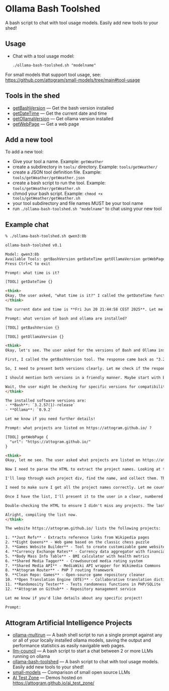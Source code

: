 # Ollama Bash Toolshed

A bash script to chat with tool usage models.  Easily add new tools to your shed!

## Usage

- Chat with a tool usage model:
  ```
  ./ollama-bash-toolshed.sh "modelname"
  ```
  
For small models that support tool usage, see: <https://github.com/attogram/small-models/tree/main#tool-usage>

## Tools in the shed

* [getBashVersion](tools/getBashVersion) — Get the bash version installed
* [getDateTime](tools/getDateTime) — Get the current date and time
* [getOllamaVersion](tools/getOllamaVersion) — Get ollama version installed
* [getWebPage](tools/getWebPage) — Get a web page

## Add a new tool

To add a new tool:

- Give your tool a name.  Example: ```getWeather```
- create a subdirectory in ```tools/``` directory. Example: ```tools/getWeather/```
- create a JSON tool definition file. Example: ```tools/getWeather/getWeather.json```
- create a bash script to run the tool. Example: ```tools/getWeather/getWeather.sh```
- chmod your bash script. Example: ```chmod +x tools/getWeather/getWeather.sh```
- your tool subdirectory and file names MUST be your tool name
- run ```./ollama-bash-toolshed.sh "modelname"``` to chat using your new tool

## Example chat

```html
% ./ollama-bash-toolshed.sh qwen3:8b

ollama-bash-toolshed v0.1

Model: qwen3:8b
Available Tools: getBashVersion getDateTime getOllamaVersion getWebPage
Press Ctrl+C to exit

Prompt: what time is it?

[TOOL] getDateTime {}

<think>
Okay, the user asked, "what time is it?" I called the getDateTime function, which returned "Fri Jun 20 21:44:58 CEST 2025". Now I need to present this information clearly. Let me check the format. The date and time are in a standard format, so I can just relay that. The user might want to know the current time, so maybe I should mention it's the current date and time. Let me make sure there's no time zone confusion. The CEST indicates Central European Summer Time, which is UTC+2. If the user is in a different time zone, they might need to adjust, but since they didn't specify, I'll just provide the time as is. Alright, the response should be straightforward.
</think>

The current date and time is **Fri Jun 20 21:44:58 CEST 2025**. Let me know if you need further assistance!

Prompt: what version of bash and ollama are installed?

[TOOL] getBashVersion {}

[TOOL] getOllamaVersion {}

<think>
Okay, let's see. The user asked for the versions of Bash and Ollama installed.

First, I called the getBashVersion tool. The response came back as "3.2.57(1)-release". That's the Bash version. Then, I called getOllamaVersion, which returned "ollama version is 0.9.2".

So, I need to present both versions clearly. Let me check if the responses are correctly formatted. The Bash version seems standard, and the Ollama version is straightforward.

I should mention both versions in a friendly manner. Maybe start with Bash first since that's what the user might expect. Make sure to format the Ollama version correctly, perhaps using bold or a code block if needed.

Wait, the user might be checking for specific versions for compatibility or troubleshooting. Including both versions in a clear statement should address their query. Let me structure the response to be concise and informative.
</think>

The installed software versions are:
- **Bash**: `3.2.57(1)-release`
- **Ollama**: `0.9.2`

Let me know if you need further details!

Prompt: what projects are listed on https://attogram.github.io/ ?

[TOOL] getWebPage {
  "url": "https://attogram.github.io/"
}

<think>
Okay, let me see. The user asked what projects are listed on https://attogram.github.io/. I called the getWebPage function with that URL, and the response is the HTML content of the page.

Now I need to parse the HTML to extract the project names. Looking at the HTML, there are several <div class="project"> sections. Each project has a <div class="name"> which contains the project's name as a link.

I'll loop through each project div, find the name, and collect them. The names are linked, so I should extract the text inside the <a> tag. For example, the first project is "Just Refs" and so on.

I need to make sure I get all the project names correctly. Let me count how many there are. The HTML has multiple project entries, each with their own name. I'll list them all, ensuring no duplicates and correct spelling.

Once I have the list, I'll present it to the user in a clear, numbered format. Also, note that some projects have a demo or home link, but the user only asked for the project names, so I'll focus on that.

Double-checking the HTML to ensure I didn't miss any projects. The last project is "Attogram on Github" which is also included. That's 12 projects in total.

Alright, compiling the list now.
</think>

The website https://attogram.github.io/ lists the following projects:

1. **Just Refs** - Extracts reference links from Wikipedia pages
2. **Eight Queens** - Web game based on the classic chess puzzle
3. **Games Website Builder** - Tool to create customizable game websites
4. **Currency Exchange Rates** - Currency data aggregator with financial APIs
5. **Body Mass Info Table** - BMI calculator with health metrics
6. **Shared Media Tagger** - Crowdsourced media rating system
7. **Shared Media API** - MediaWiki API wrapper for Wikimedia Commons
8. **Attogram Router** - PHP 7 routing framework
9. **Clean Repo: Games** - Open-source game repository cleaner
10. **Open Translation Engine (OTE)** - Collaborative translation dictionary
11. **Randomosity Tester** - Tests randomness functions in PHP/SQLite
12. **Attogram on Github** - Repository management service

Let me know if you'd like details about any specific project!

Prompt:
```

## Attogram Artificial Intelligence Projects

* [ollama-multirun](https://github.com/attogram/ollama-multirun) — A bash shell script to run a single prompt against any or all of your locally installed ollama models, saving the output and performance statistics as easily navigable web pages.
* [llm-council](https://github.com/attogram/llm-council) — A bash script to start a chat between 2 or more LLMs running on ollama
* [ollama-bash-toolshed](https://github.com/attogram/ollama-bash-toolshed) — A bash script to chat with tool usage models.  Easily add new tools to your shed!
* [small-models](https://github.com/attogram/small-models) — Comparison of small open source LLMs
* [AI Test Zone](https://github.com/attogram/ai_test_zone) — Demos hosted on https://attogram.github.io/ai_test_zone/
